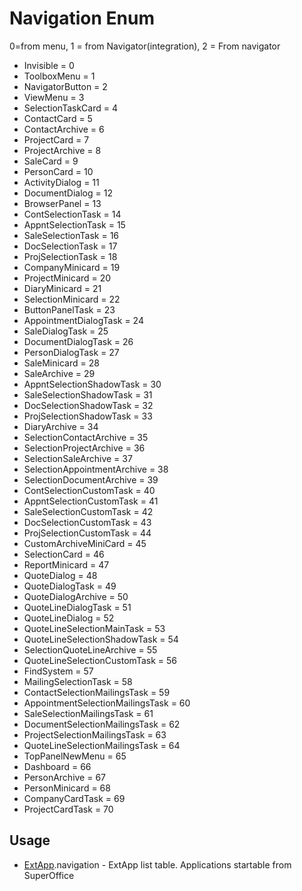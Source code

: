 <properties generated="1" SortOrder="990" />

# Navigation Enum

0=from menu, 1 = from Navigator(integration), 2 = From navigator

* Invisible = 0
* ToolboxMenu = 1
* NavigatorButton = 2
* ViewMenu = 3
* SelectionTaskCard = 4
* ContactCard = 5
* ContactArchive = 6
* ProjectCard = 7
* ProjectArchive = 8
* SaleCard = 9
* PersonCard = 10
* ActivityDialog = 11
* DocumentDialog = 12
* BrowserPanel = 13
* ContSelectionTask = 14
* AppntSelectionTask = 15
* SaleSelectionTask = 16
* DocSelectionTask = 17
* ProjSelectionTask = 18
* CompanyMinicard = 19
* ProjectMinicard = 20
* DiaryMinicard = 21
* SelectionMinicard = 22
* ButtonPanelTask = 23
* AppointmentDialogTask = 24
* SaleDialogTask = 25
* DocumentDialogTask = 26
* PersonDialogTask = 27
* SaleMinicard = 28
* SaleArchive = 29
* AppntSelectionShadowTask = 30
* SaleSelectionShadowTask = 31
* DocSelectionShadowTask = 32
* ProjSelectionShadowTask = 33
* DiaryArchive = 34
* SelectionContactArchive = 35
* SelectionProjectArchive = 36
* SelectionSaleArchive = 37
* SelectionAppointmentArchive = 38
* SelectionDocumentArchive = 39
* ContSelectionCustomTask = 40
* AppntSelectionCustomTask = 41
* SaleSelectionCustomTask = 42
* DocSelectionCustomTask = 43
* ProjSelectionCustomTask = 44
* CustomArchiveMiniCard = 45
* SelectionCard = 46
* ReportMinicard = 47
* QuoteDialog = 48
* QuoteDialogTask = 49
* QuoteDialogArchive = 50
* QuoteLineDialogTask = 51
* QuoteLineDialog = 52
* QuoteLineSelectionMainTask = 53
* QuoteLineSelectionShadowTask = 54
* SelectionQuoteLineArchive = 55
* QuoteLineSelectionCustomTask = 56
* FindSystem = 57
* MailingSelectionTask = 58
* ContactSelectionMailingsTask = 59
* AppointmentSelectionMailingsTask = 60
* SaleSelectionMailingsTask = 61
* DocumentSelectionMailingsTask = 62
* ProjectSelectionMailingsTask = 63
* QuoteLineSelectionMailingsTask = 64
* TopPanelNewMenu = 65
* Dashboard = 66
* PersonArchive = 67
* PersonMinicard = 68
* CompanyCardTask = 69
* ProjectCardTask = 70

## Usage
* [ExtApp](ExtApp.md).navigation - ExtApp list table. Applications startable from SuperOffice

